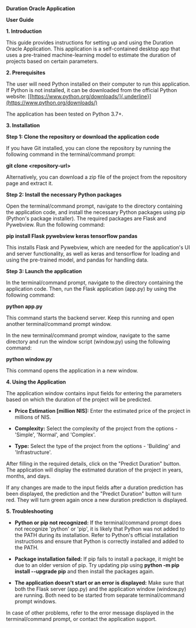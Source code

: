 **Duration Oracle Application**

**User Guide**

**1. Introduction**

This guide provides instructions for setting up and using the Duration
Oracle Application. This application is a self-contained desktop app
that uses a pre-trained machine-learning model to estimate the duration
of projects based on certain parameters.

**2. Prerequisites**

The user will need Python installed on their computer to run this
application. If Python is not installed, it can be downloaded from the
official Python website:
[[https://www.python.org/downloads/]{.underline}](https://www.python.org/downloads/)

The application has been tested on Python 3.7+.

**3. Installation**

**Step 1: Clone the repository or download the application code**

If you have Git installed, you can clone the repository by running the
following command in the terminal/command prompt:

**git clone \<repository-url\>**

Alternatively, you can download a zip file of the project from the
repository page and extract it.

**Step 2: Install the necessary Python packages**

Open the terminal/command prompt, navigate to the directory containing
the application code, and install the necessary Python packages using
pip (Python\'s package installer). The required packages are Flask and
Pywebview. Run the following command:

**pip install Flask pywebview keras tensorflow pandas**

This installs Flask and Pywebview, which are needed for the
application\'s UI and server functionality, as well as keras and
tensorflow for loading and using the pre-trained model, and pandas for
handling data.

**Step 3: Launch the application**

In the terminal/command prompt, navigate to the directory containing the
application code. Then, run the Flask application (app.py) by using the
following command:

**python app.py**

This command starts the backend server. Keep this running and open
another terminal/command prompt window.

In the new terminal/command prompt window, navigate to the same
directory and run the window script (window.py) using the following
command:

**python window.py**

This command opens the application in a new window.

**4. Using the Application**

The application window contains input fields for entering the parameters
based on which the duration of the project will be predicted.

-   **Price Estimation \[million NIS\]:** Enter the estimated price of
    the project in millions of NIS.

-   **Complexity:** Select the complexity of the project from the
    options - \'Simple\', \'Normal\', and \'Complex\'.

-   **Type:** Select the type of the project from the options -
    \'Building\' and \'Infrastructure\'.

After filling in the required details, click on the \"Predict Duration\"
button. The application will display the estimated duration of the
project in years, months, and days.

If any changes are made to the input fields after a duration prediction
has been displayed, the prediction and the \"Predict Duration\" button
will turn red. They will turn green again once a new duration prediction
is displayed.

**5. Troubleshooting**

-   **Python or pip not recognized:** If the terminal/command prompt
    does not recognize \'python\' or \'pip\', it is likely that Python
    was not added to the PATH during its installation. Refer to
    Python\'s official installation instructions and ensure that Python
    is correctly installed and added to the PATH.

-   **Package installation failed:** If pip fails to install a package,
    it might be due to an older version of pip. Try updating pip using
    **python -m pip install \--upgrade pip** and then install the
    packages again.

-   **The application doesn\'t start or an error is displayed:** Make
    sure that both the Flask server (app.py) and the application window
    (window.py) are running. Both need to be started from separate
    terminal/command prompt windows.

In case of other problems, refer to the error message displayed in the
terminal/command prompt, or contact the application support.
